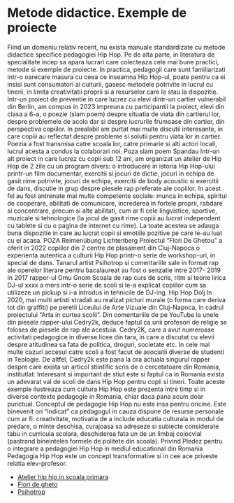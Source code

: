 # Metode didactice. Exemple de proiecte

Fiind un domeniu relativ recent, nu exista manuale standardizate cu metode didactice specifice pedagogiei Hip Hop. Pe de alta parte, in literatura de specialitate incep sa apara lucrari care colecteaza cele mai bune practici, metode si exemple de proiecte. In practica, pedagogii care sunt familiarizati intr-o oarecare masura cu ceea ce inseamna Hip Hop-ul, poate pentru ca ei insisi sunt consumatori ai culturii, gasesc metodele potrivite in lucrul cu tinerii, in limita creativitatii proprii si a resurselor care le stau la dispozitie. 
Intr-un proiect de preventie in care lucrez cu elevi dintr-un cartier vulnerabil din Berlin, am compus in 2023 impreuna cu participantii la proiect, elevi din clasa a 6-a, o poezie (slam poem) despre situatia de viata din cartierul lor, despre problemele de acolo dar si despre lucrurile frumoase din cartier, din perspectiva copiilor. In prealabil am purtat mai multe discutii interesante, in care copiii au reflectat despre probleme si solutii pentru viata lor in cartier. Poezia a fost transmisa catre scoala lor, catre primarie si alti actori locali, lucrul acesta a condus la colaborari noi. Poza slam poem Spandau
Intr-un alt proiect in care lucrez cu copii sub 12 ani, am organizat un atelier de Hip Hop de 2 zile cu un program divers: o introducere in istoria Hip Hop-ului printr-un film documentar, exercitii si jocuri de dictie, jocuri in echipa de gasit rime potrivite, jocuri de echipa, exercitii de body acoustic si exercitii de dans, discutie in grup despre piesele rap preferate ale copiilor.  In acest fel au fost antrenate mai multe competente sociale: munca in echipa, spiritul de cooperare, abilitati de comunicare, increderea in fortele proprii, rabdare si concentrare, precum si alte abilitati, cum ar fi cele lingvistice, sportive, muzicale si tehnologice (la jocul de gasit rime copiii au lucrat independent cu tablete si cu o pagina de internet cu rime). La toate acestea se adauga buna dispozitie in care au lucrat copii si emotiile pozitive pe care le-au luat cu ei acasa. POZA Reimenübung Lichtenberg
Proiectul “Flori De Ghetou” a oferit in 2022 copiilor din 2 centre de plasament din Cluj-Napoca o experienta autentica a culturii Hip Hop printr-o serie de workshop-uri, in special de dans.
Tanarul artist Psihotrop si comentariile sale in format rap ale operelor literare pentru bacalaureat au fost o senzatie intre 2017- 2019
In 2017 rapper-ul Omu Gnom Scoala de rap curs de scris, ritm si teorie lirica
DJ-ul xxxx a mers intr-o serie de scoli si le-a explicat copiilor cum sa utilizeze un pickup si i-a introdus in tehnicile de DJ-ing.
Hip Hop Dolj
In 2020, mai multi artisti stradali au realizat picturi murale (o forma care deriva tot din graffiti) pe peretii Liceului de Arte Vizuale din Cluj-Napoca, in cadrul proiectului “Arta in curtea scolii”.
Din comentariile de pe YouTube la unele din piesele rapper-ului Cedry2k, deduce faptul ca unii profesori de religie se foloses de piesele de rap ale acestuia. Cedry2K, care a avut numeroase activitati pedagogice in diverse licee din tara, in care a discutat cu elevii despre atitudinea sa fata de politica, droguri, societate etc. In cele mai multe cazuri accesul catre scoli a fost facut de asociatii diverse de studenti in Teologie. De altfel, Cedry2k este pana la ora actuala singurul rapper despre care exista un articol stiintific scris de o cercetatoare din Romania, institutlat: 
Interesant si important de stiut este si faptul ca in Romania exista un adevarat val de scoli de dans Hip Hop pentru copii si tineri. 
Toate aceste exemple ilustreaza cum cultura Hip Hop este prezenta intre timp si in diverse contexte pedagogie in Romania, chiar daca pana acum doar punctual. 
Conceptul de pedagogie Hip Hop nu este insa pentru oricine. Este binevenit ori “indicat” ca pedagogul in cauza dispune de resurse personale cum ar fi: creativitate, motivatia de a include educatia culturala in modul de predare, o minte deschisa, curajoasa sa adreseze si subiecte considerate tabu in curricula scolara, deschiderea fata un de un limbaj colocvial (pastrand bineinteles formele de politete din scoala).
Privind Pledez pentru o integrare a pedagogiei Hip Hop in mediul educational din Romania
Pedagogia Hip Hop este un concept transformative si in cee ace priveste relatia elev-profesor.

-  [Atelier hip hip in scoala primara](atelier-scoala-primara.md)
- [Flori de gheto](https://www.facebook.com/FloriDeGhetou)
- [Psihotrop](https://psihotrop.ro/)